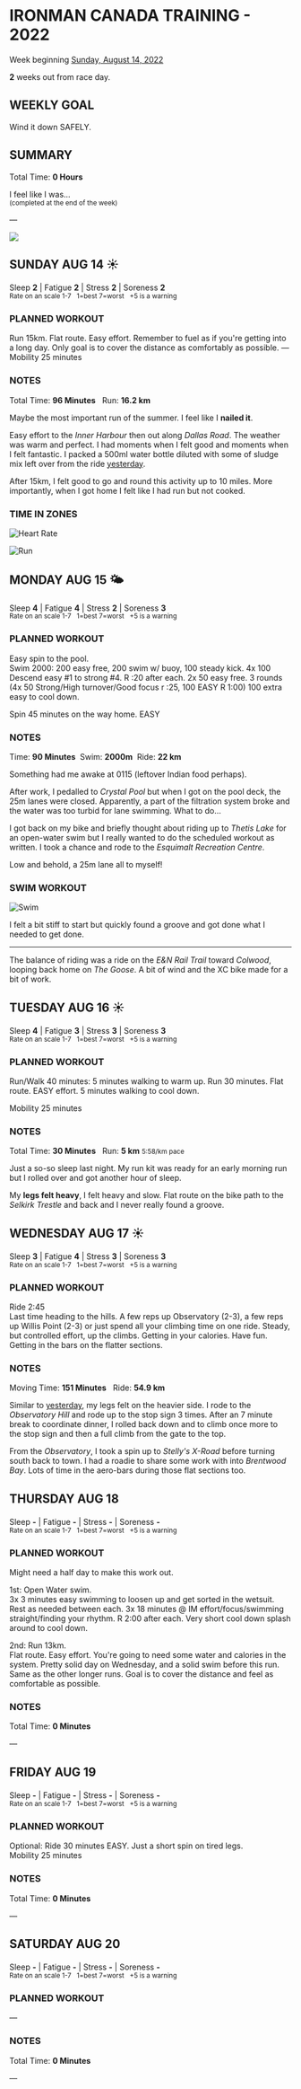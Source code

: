 # IRONMAN CANADA TRAINING - 2022
Week beginning [Sunday, August 14, 2022](javascript:flick('sun');)

**2** weeks out from race day.

## WEEKLY GOAL
Wind it down SAFELY.

## SUMMARY
Total Time: **0 Hours**

I feel like I was...
<br /><sup>(completed at the end of the week)</sup>

&mdash;

![](/assets/jpg/II-9x550.jpeg)

## SUNDAY AUG 14 ☀️
Sleep **2** | Fatigue **2** | Stress **2** | Soreness **2**
<sup><br />Rate on an scale 1-7 &nbsp; 1=best 7=worst &nbsp; +5 is a warning</sup>

### PLANNED WORKOUT
Run 15km.   Flat route. Easy effort. Remember to fuel as if you're getting into a long day.  Only goal is to cover the distance as comfortably as possible. &mdash; Mobility 25 minutes

### NOTES
Total Time: **96 Minutes** &nbsp; Run: **16.2 km**

Maybe the most important run of the summer.  I feel like I **nailed it**.

Easy effort to the _Inner Harbour_ then out along _Dallas Road_.  The weather was warm and perfect.  I had moments when I felt good and moments when I felt fantastic.   I packed a 500ml water bottle diluted with some of sludge mix left over from the ride [yesterday](ironman2022-3weeksout?sat).

After 15km, I felt good to go and round this activity up to 10 miles.  More importantly, when I got home I felt like I had run but not cooked.
<!----->
### TIME IN ZONES
![Heart Rate](/assets/jpg/hr-20220814.jpeg)

![Run](/assets/jpg/run-20220814.jpeg)
<!---->
## MONDAY AUG 15 🌤
Sleep **4** | Fatigue **4** | Stress **2** | Soreness **3**
<sup><br />Rate on an scale 1-7 &nbsp; 1=best 7=worst &nbsp; +5 is a warning</sup>

### PLANNED WORKOUT
Easy spin to the pool.  
Swim 2000: 200 easy free, 200 swim w/ buoy, 100 steady kick.  4x 100 Descend easy #1 to strong #4. R :20 after each. 
2x 50 easy free. 3 rounds (4x 50 Strong/High turnover/Good focus r :25, 100 EASY R 1:00) 100 extra easy to cool down.

Spin 45 minutes on the way home. EASY

### NOTES
Time: **90 Minutes** &nbsp;Swim: **2000m** &nbsp;Ride: **22 km**

Something had me awake at 0115 (leftover Indian food perhaps).

After work, I pedalled to _Crystal Pool_ but when I got on the pool deck, the 25m lanes were closed.  Apparently, a part of the filtration system broke and the water was too turbid for lane swimming.  What to do...
<!----->
I got back on my bike and briefly thought about riding up to _Thetis Lake_ for an open-water swim but I really wanted to do the scheduled workout as written.  I took a chance and rode to the _Esquimalt Recreation Centre_.

Low and behold, a 25m lane all to myself!

### SWIM WORKOUT
![Swim](/assets/jpg/swim-20220815.jpeg)

I felt a bit stiff to start but quickly found a groove and got done what I needed to get done.

---

The balance of riding was a ride on the _E&N Rail Trail_ toward _Colwood_, looping back home on _The Goose_.  A bit of wind and the XC bike made for a bit of work.

<!---->
## TUESDAY AUG 16 ☀️
Sleep **4** | Fatigue **3** | Stress **3** | Soreness **3**
<sup><br />Rate on an scale 1-7 &nbsp; 1=best 7=worst &nbsp; +5 is a warning</sup>

### PLANNED WORKOUT
Run/Walk 40 minutes: 
5 minutes walking to warm up.
Run 30 minutes. Flat route. EASY effort. 
5 minutes walking to cool down.

Mobility 25 minutes

### NOTES
Total Time: **30 Minutes** &nbsp; Run: **5 km** <small>5:58/km pace</small>

Just a so-so sleep last night.  My run kit was ready for an early morning run but I rolled over and got another hour of sleep.

My **legs felt heavy**, I felt heavy and slow.  Flat route on the bike path to the _Selkirk Trestle_ and back and I never really found a groove.


<!---->
## WEDNESDAY AUG 17 ☀️
Sleep **3** | Fatigue **4** | Stress **3** | Soreness **3**
<sup><br />Rate on an scale 1-7 &nbsp; 1=best 7=worst &nbsp; +5 is a warning</sup>

### PLANNED WORKOUT
Ride 2:45  
Last time heading to the hills. 
A few reps up Observatory (2-3), a few reps up Willis Point (2-3) or just spend all your climbing time on one ride. 
Steady, but controlled effort, up the climbs. 
Getting in your calories. Have fun. Getting in the bars on the flatter sections.

### NOTES
Moving Time: **151 Minutes** &nbsp; Ride: **54.9 km**

Similar to [yesterday](javascript:flick('tue');), my legs felt on the heavier side.  I rode to the _Observatory Hill_ and rode up to the stop sign 3 times. After an 7 minute break to coordinate dinner, I rolled back down and to climb once more to the stop sign and then a full climb from the gate to the top.

From the _Observatory_, I took a spin up to _Stelly's X-Road_ before turning south back to town.  I had a roadie to share some work with into _Brentwood Bay_.  Lots of time in the aero-bars during those flat sections too.

<!---->
## THURSDAY AUG 18
Sleep **-** | Fatigue **-** | Stress **-** | Soreness **-**
<sup><br />Rate on an scale 1-7 &nbsp; 1=best 7=worst &nbsp; +5 is a warning</sup>

### PLANNED WORKOUT
Might need a half day to make this work out.

1st:  Open Water swim.    
3x 3 minutes easy swimming to loosen up and get sorted in the wetsuit. Rest as needed between each. 
3x 18 minutes @ IM effort/focus/swimming straight/finding your rhythm. R 2:00 after each. 
Very short cool down splash around to cool down. 

2nd: Run 13km.    
Flat route. Easy effort. You're going to need some water and calories in the system. Pretty solid day on Wednesday, and a solid swim before this run. 
Same as the other longer runs. Goal is to cover the distance and feel as comfortable as possible.

### NOTES
Total Time: **0 Minutes**

&mdash;  

<!---->
## FRIDAY AUG 19
Sleep **-** | Fatigue **-** | Stress **-** | Soreness **-**
<sup><br />Rate on an scale 1-7 &nbsp; 1=best 7=worst &nbsp; +5 is a warning</sup>

### PLANNED WORKOUT
Optional: Ride 30 minutes EASY. Just a short spin on tired legs.   
Mobility 25 minutes

### NOTES
Total Time: **0 Minutes**

&mdash;  

<!---->
## SATURDAY AUG 20
Sleep **-** | Fatigue **-** | Stress **-** | Soreness **-**
<sup><br />Rate on an scale 1-7 &nbsp; 1=best 7=worst &nbsp; +5 is a warning</sup>

### PLANNED WORKOUT
&mdash;  

### NOTES
Total Time: **0 Minutes**

&mdash;  
